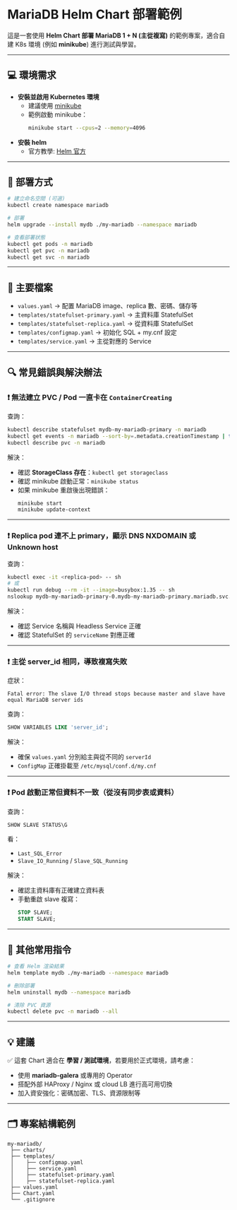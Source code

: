 # MariaDB Helm Chart 部署範例

這是一套使用 **Helm Chart 部署 MariaDB 1 + N (主從複寫)** 的範例專案，適合自建 K8s 環境 (例如 **minikube**) 進行測試與學習。

---

## 💻 環境需求

- **安裝並啟用 Kubernetes 環境**
  - 建議使用 [minikube](https://minikube.sigs.k8s.io/docs/start/)
  - 範例啟動 minikube：
    ```bash
    minikube start --cpus=2 --memory=4096
    ```
- **安裝 helm**
  - 官方教學: [Helm 官方](https://helm.sh/docs/intro/install/)

---

## 🚀 部署方式

```bash
# 建立命名空間 (可選)
kubectl create namespace mariadb

# 部署
helm upgrade --install mydb ./my-mariadb --namespace mariadb

# 查看部署狀態
kubectl get pods -n mariadb
kubectl get pvc -n mariadb
kubectl get svc -n mariadb
```

---

## 📝 主要檔案

- `values.yaml` → 配置 MariaDB image、replica 數、密碼、儲存等
- `templates/statefulset-primary.yaml` → 主資料庫 StatefulSet
- `templates/statefulset-replica.yaml` → 從資料庫 StatefulSet
- `templates/configmap.yaml` → 初始化 SQL + my.cnf 設定
- `templates/service.yaml` → 主從對應的 Service

---

## 🔍 常見錯誤與解決辦法

### ❗ 無法建立 PVC / Pod 一直卡在 `ContainerCreating`

查詢：

```bash
kubectl describe statefulset mydb-my-mariadb-primary -n mariadb
kubectl get events -n mariadb --sort-by=.metadata.creationTimestamp | tail -20
kubectl describe pvc -n mariadb
```

解決：

- 確認 **StorageClass 存在**：`kubectl get storageclass`
- 確認 minikube 啟動正常：`minikube status`
- 如果 minikube 重啟後出現錯誤：
  ```bash
  minikube start
  minikube update-context
  ```

---

### ❗ Replica pod 連不上 primary，顯示 DNS NXDOMAIN 或 Unknown host

查詢：

```bash
kubectl exec -it <replica-pod> -- sh
# 或
kubectl run debug --rm -it --image=busybox:1.35 -- sh
nslookup mydb-my-mariadb-primary-0.mydb-my-mariadb-primary.mariadb.svc.cluster.local
```

解決：

- 確認 Service 名稱與 Headless Service 正確
- 確認 StatefulSet 的 `serviceName` 對應正確

---

### ❗ 主從 server\_id 相同，導致複寫失敗

症狀：

```
Fatal error: The slave I/O thread stops because master and slave have equal MariaDB server ids
```

查詢：

```sql
SHOW VARIABLES LIKE 'server_id';
```

解決：

- 確保 `values.yaml` 分別給主與從不同的 `serverId`
- `ConfigMap` 正確掛載至 `/etc/mysql/conf.d/my.cnf`

---

### ❗ Pod 啟動正常但資料不一致（從沒有同步表或資料）

查詢：

```sql
SHOW SLAVE STATUS\G
```

看：

- `Last_SQL_Error`
- `Slave_IO_Running` / `Slave_SQL_Running`

解決：

- 確認主資料庫有正確建立資料表
- 手動重啟 slave 複寫：
  ```sql
  STOP SLAVE;
  START SLAVE;
  ```

---

## 🧭 其他常用指令

```bash
# 查看 Helm 渲染結果
helm template mydb ./my-mariadb --namespace mariadb

# 刪除部署
helm uninstall mydb --namespace mariadb

# 清除 PVC 資源
kubectl delete pvc -n mariadb --all
```

---

## 💡 建議

✅ 這套 Chart 適合在 **學習 / 測試環境**，若要用於正式環境，請考慮：

- 使用 **mariadb-galera** 或專用的 Operator
- 搭配外部 HAProxy / Nginx 或 cloud LB 進行高可用切換
- 加入資安強化：密碼加密、TLS、資源限制等

---

## 🗂 專案結構範例

```
my-mariadb/
 ├── charts/
 ├── templates/
 │    ├── configmap.yaml
 │    ├── service.yaml
 │    ├── statefulset-primary.yaml
 │    ├── statefulset-replica.yaml
 ├── values.yaml
 ├── Chart.yaml
 └── .gitignore
```


